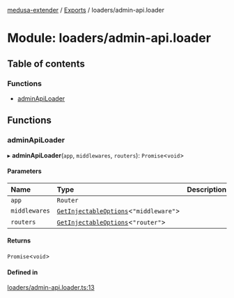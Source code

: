 [medusa-extender](../README.md) / [Exports](../modules.md) / loaders/admin-api.loader

# Module: loaders/admin-api.loader

## Table of contents

### Functions

- [adminApiLoader](loaders_admin_api_loader.md#adminapiloader)

## Functions

### adminApiLoader

▸ **adminApiLoader**(`app`, `middlewares`, `routers`): `Promise`<`void`\>

#### Parameters

| Name | Type | Description |
| :------ | :------ | :------ |
| `app` | `Router` |  |
| `middlewares` | [`GetInjectableOptions`](core_types.md#getinjectableoptions)<``"middleware"``\> |  |
| `routers` | [`GetInjectableOptions`](core_types.md#getinjectableoptions)<``"router"``\> |  |

#### Returns

`Promise`<`void`\>

#### Defined in

[loaders/admin-api.loader.ts:13](https://github.com/adrien2p/medusa-extender/blob/dcdc178/src/loaders/admin-api.loader.ts#L13)
